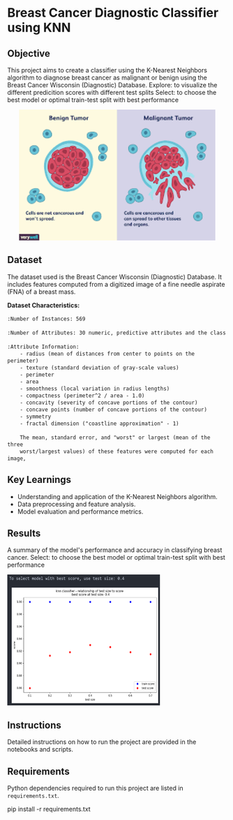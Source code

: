 # Breast Cancer Diagnostic Classifier using KNN

## Objective
This project aims to create a classifier using the K-Nearest Neighbors algorithm to diagnose breast cancer as malignant or benign using the Breast Cancer Wisconsin (Diagnostic) Database.
Explore: to visualize the different predicition scores with different test splits
Select: to choose the best model or optimal train-test split with best performance
<p align="center">
 <img src="/assets/img/background.png" width="450" height="300">
</p>

## Dataset
The dataset used is the Breast Cancer Wisconsin (Diagnostic) Database. It includes features computed from a digitized image of a fine needle aspirate (FNA) of a breast mass.

**Dataset Characteristics:**

    :Number of Instances: 569

    :Number of Attributes: 30 numeric, predictive attributes and the class

    :Attribute Information:
        - radius (mean of distances from center to points on the perimeter)
        - texture (standard deviation of gray-scale values)
        - perimeter
        - area
        - smoothness (local variation in radius lengths)
        - compactness (perimeter^2 / area - 1.0)
        - concavity (severity of concave portions of the contour)
        - concave points (number of concave portions of the contour)
        - symmetry
        - fractal dimension ("coastline approximation" - 1)

        The mean, standard error, and "worst" or largest (mean of the three
        worst/largest values) of these features were computed for each image,

## Key Learnings
- Understanding and application of the K-Nearest Neighbors algorithm.
- Data preprocessing and feature analysis.
- Model evaluation and performance metrics.

## Results
A summary of the model's performance and accuracy in classifying breast cancer.
Select: to choose the best model or optimal train-test split with best performance

<img src="/assets/img/tsplit_score.png" width="350" height="300">

## Instructions
Detailed instructions on how to run the project are provided in the notebooks and scripts.

## Requirements
Python dependencies required to run this project are listed in `requirements.txt`.

pip install -r requirements.txt

